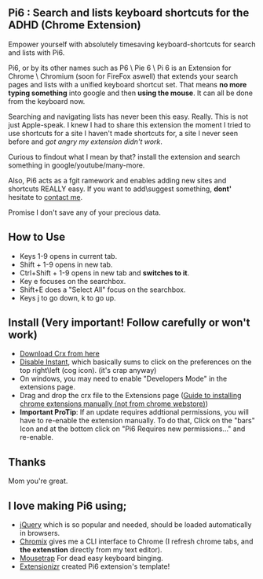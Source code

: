 ## Pi6 : Search and lists keyboard shortcuts for the ADHD (Chrome Extension)
Empower yourself with absolutely timesaving keyboard-shortcuts for search and lists with Pi6.

Pi6, or by its other names such as P6 \ Pie 6 \ Pi 6 is an Extension for Chrome \ Chromium (soon for FireFox aswell) that extends your search pages and lists with a unified keyboard shortcut set. That means **no more typing something** into google and then **using the mouse**. It can all be done from the keyboard now.

Searching and navigating lists has never been this easy. Really. This is not just Apple-speak.
I knew I had to share this extension the moment I tried to use shortcuts for a site I haven't made shortcuts for, a site I never seen before and *got angry my extension didn't work*.

Curious to findout what I mean by that? install the extension and search something in google/youtube/many-more.

Also, Pi6 acts as a fgit ramework and enables adding new sites and shortcuts REALLY easy. If you want to add\suggest something, **dont'** hesitate to [contact me](364saga@gmail.com).

Promise I don't save any of your precious data.

## How to Use
- Keys 1-9 opens in current tab.
- Shift + 1-9 opens in new tab.
- Ctrl+Shift + 1-9 opens in new tab and **switches to it**.
- Key e focuses on the searchbox.
- Shift+E does a "Select All" focus on the searchbox.
- Keys j to go down, k to go up.

## Install (Very important! Follow carefully or won't work)
- [Download Crx from here](https://github.com/wildeyes/Pi6/raw/master/data/pi6.crx)
- [Disable Instant](https://www.google.com/search?q=disable+google+instant), which basically sums to click on the preferences on the top right\left (cog icon). (it's crap anyway)
- On windows, you may need to enable "Developers Mode" in the extensions page.
- Drag and drop the crx file to the Extensions page ([Guide to installing chrome extensions manually (not from chrome webstore)](https://www.google.com/search?q=how+to+install+chrome+extensions+manually))
- **Important ProTip**: If an update requires addtional permissions, you will have to re-enable the extension manually. To do that, Click on the "bars" Icon and at the bottom click on "Pi6 Requires new permissions..." and re-enable.

## Thanks
Mom you're great.

## I love making Pi6 using;
- [jQuery](http://jquery.com/) which is so popular and needed, should be loaded automatically in browsers.
- [Chromix](https://github.com/smblott-github/chromix) gives me a CLI interface to Chrome (I refresh chrome tabs, and **the extenstion** directly from my text editor).
- [Mousetrap](http://craig.is/killing/mice) For dead easy keyboard binging.
- [Extensionizr](http://extensionizr.com) created Pi6 extension's template!